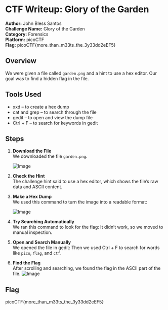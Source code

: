 # CTF Writeup: Glory of the Garden

**Author:** John Bless Santos  
**Challenge Name:** Glory of the Garden  
**Category:** Forensics  
**Platform:** picoCTF  
**Flag:** picoCTF{more_than_m33ts_the_3y33dd2eEF5}

## Overview

We were given a file called `garden.png` and a hint to use a hex editor. Our goal was to find a hidden flag in the file.

## Tools Used

- xxd – to create a hex dump
- cat and grep – to search through the file
- gedit – to open and view the dump file
- Ctrl + F – to search for keywords in gedit

## Steps

1. **Download the File**  
   We downloaded the file `garden.png`.
   
   ![Image](https://github.com/user-attachments/assets/e0c42a25-a858-4ace-b3b6-09d88ca11f69)

3. **Check the Hint**  
   The challenge hint said to use a hex editor, which shows the file’s raw data and ASCII content.

4. **Make a Hex Dump**  
   We used this command to turn the image into a readable format:
   
   ![Image](https://github.com/user-attachments/assets/b8112054-594b-4543-822e-64de8e7de6b7)

6. **Try Searching Automatically**  
   We ran this command to look for the flag:
  It didn’t work, so we moved to manual inspection.

7. **Open and Search Manually**  
  We opened the file in gedit:
  Then we used Ctrl + F to search for words like `pico`, `flag`, and `ctf`.

8. **Find the Flag**  
  After scrolling and searching, we found the flag in the ASCII part of the file.
   ![Image](https://github.com/user-attachments/assets/165bec15-b620-4fdb-8105-519f5dcfaf92)

## Flag
  picoCTF{more_than_m33ts_the_3y33dd2eEF5}




